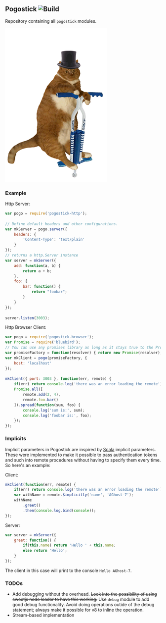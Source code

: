 ## Pogostick ![Build](https://travis-ci.org/AGhost-7/pogostick.svg?branch=master)
Repository containing all `pogostick` modules.

![PogoCat](https://raw.githubusercontent.com/AGhost-7/pogostick/master/pogo-cat.gif)

### Example

Http Server:
```javascript
var pogo = require('pogostick-http');

// Define default headers and other configurations.
var mkServer = pogo.server({
	headers: {
		'Content-Type': 'text/plain'
	}
});
// returns a http.Server instance
var server = mkServer({
	add: function(a, b) {
		return a + b;
	},
	foo: {
		bar: function() {
			return "foobar";
		}
	}
});

server.listen(3003);
```

Http Browser Client:
```javascript
var pogo = require('pogostick-browser');
var Promise = require('bluebird');
// You can use any promises library as long as it stays true to the Promise/A+ spec.
var promiseFactory = function(resolver) { return new Promise(resolver); };
var mkClient = pogo(promiseFactory, {
	host: 'localhost'
});

mkClient({ port: 3003 }, function(err, remote) {
	if(err) return console.log('there was an error loading the remote');
	Promise.all([
		remote.add(2, 4),
		remote.foo.bar()
	]).spread(function(sum, foo) {
		console.log('sum is:', sum);
		console.log('foobar is:', foo);
	});
});
```

### Implicits
Implicit parameters in Pogostick are inspired by [Scala][1] implicit 
parameters. These were implemented to make it possible to pass authentication
tokens and such into remote procedures without having to specify them every 
time. So here's an example:

Client:
```javascript
mkClient(function(err, remote) {
	if(err) return console.log('there was an error loading the remote');
	var withName = remote.$implicitly('name', 'AGhost-7');
	withName
		.greet()
		.then(console.log.bind(console));
});
```

Server:
```javascript
var server = mkServer({
	greet: function() {
		if(this.name) return 'Hello ' + this.name;
		else return 'Hello';
	}
});
```

The client in this case will print to the console `Hello AGhost-7`.

[1]: http://docs.scala-lang.org/tutorials/tour/implicit-parameters.html

### TODOs
- Add debugging without the overhead. ~~Look into the possibility of using 
sweetjs node loader to have this working.~~ Use `debug` module to add good debug
functionality. Avoid doing operations outide of the debug statement; always 
make it possible for v8 to inline the operation.
- Stream-based implementation
